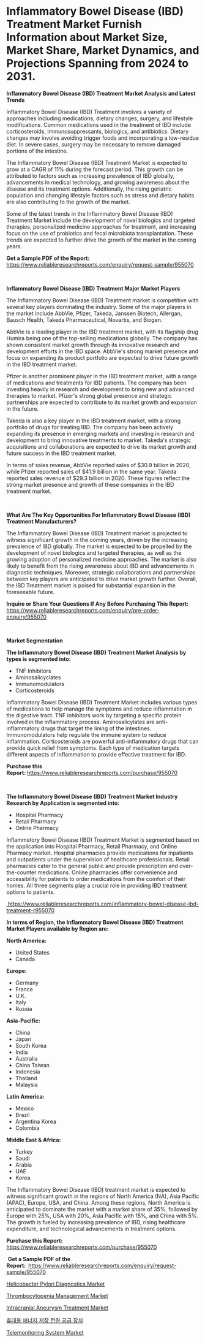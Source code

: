 <p><h1>Inflammatory Bowel Disease (IBD) Treatment Market Furnish Information about Market Size, Market Share, Market Dynamics, and Projections Spanning from 2024 to 2031.</h1></p><p><strong>Inflammatory Bowel Disease (IBD) Treatment Market Analysis and Latest Trends</strong></p>
<p><p>Inflammatory Bowel Disease (IBD) Treatment involves a variety of approaches including medications, dietary changes, surgery, and lifestyle modifications. Common medications used in the treatment of IBD include corticosteroids, immunosuppressants, biologics, and antibiotics. Dietary changes may involve avoiding trigger foods and incorporating a low-residue diet. In severe cases, surgery may be necessary to remove damaged portions of the intestine.</p><p>The Inflammatory Bowel Disease (IBD) Treatment Market is expected to grow at a CAGR of 11% during the forecast period. This growth can be attributed to factors such as increasing prevalence of IBD globally, advancements in medical technology, and growing awareness about the disease and its treatment options. Additionally, the rising geriatric population and changing lifestyle factors such as stress and dietary habits are also contributing to the growth of the market.</p><p>Some of the latest trends in the Inflammatory Bowel Disease (IBD) Treatment Market include the development of novel biologics and targeted therapies, personalized medicine approaches for treatment, and increasing focus on the use of probiotics and fecal microbiota transplantation. These trends are expected to further drive the growth of the market in the coming years.</p></p>
<p><strong>Get a Sample PDF of the Report:&nbsp;</strong> <a href="https://www.reliableresearchreports.com/enquiry/request-sample/955070">https://www.reliableresearchreports.com/enquiry/request-sample/955070</a></p>
<p>&nbsp;</p>
<p><strong>Inflammatory Bowel Disease (IBD) Treatment Major Market Players</strong></p>
<p><p>The Inflammatory Bowel Disease (IBD) Treatment market is competitive with several key players dominating the industry. Some of the major players in the market include AbbVie, Pfizer, Takeda, Janssen Biotech, Allergan, Bausch Health, Takeda Pharmaceutical, Novartis, and Biogen.</p><p>AbbVie is a leading player in the IBD treatment market, with its flagship drug Humira being one of the top-selling medications globally. The company has shown consistent market growth through its innovative research and development efforts in the IBD space. AbbVie's strong market presence and focus on expanding its product portfolio are expected to drive future growth in the IBD treatment market.</p><p>Pfizer is another prominent player in the IBD treatment market, with a range of medications and treatments for IBD patients. The company has been investing heavily in research and development to bring new and advanced therapies to market. Pfizer's strong global presence and strategic partnerships are expected to contribute to its market growth and expansion in the future.</p><p>Takeda is also a key player in the IBD treatment market, with a strong portfolio of drugs for treating IBD. The company has been actively expanding its presence in emerging markets and investing in research and development to bring innovative treatments to market. Takeda's strategic acquisitions and collaborations are expected to drive its market growth and future success in the IBD treatment market.</p><p>In terms of sales revenue, AbbVie reported sales of $30.9 billion in 2020, while Pfizer reported sales of $41.9 billion in the same year. Takeda reported sales revenue of $29.3 billion in 2020. These figures reflect the strong market presence and growth of these companies in the IBD treatment market.</p></p>
<p>&nbsp;</p>
<p><strong>What Are The Key Opportunities For Inflammatory Bowel Disease (IBD) Treatment Manufacturers?</strong></p>
<p><p>The Inflammatory Bowel Disease (IBD) Treatment market is projected to witness significant growth in the coming years, driven by the increasing prevalence of IBD globally. The market is expected to be propelled by the development of novel biologics and targeted therapies, as well as the growing adoption of personalized medicine approaches. The market is also likely to benefit from the rising awareness about IBD and advancements in diagnostic techniques. Moreover, strategic collaborations and partnerships between key players are anticipated to drive market growth further. Overall, the IBD Treatment market is poised for substantial expansion in the foreseeable future.</p></p>
<p><strong>Inquire or Share Your Questions If Any Before Purchasing This Report:</strong> <a href="https://www.reliableresearchreports.com/enquiry/pre-order-enquiry/955070">https://www.reliableresearchreports.com/enquiry/pre-order-enquiry/955070</a></p>
<p>&nbsp;</p>
<p><strong>Market Segmentation</strong></p>
<p><strong>The Inflammatory Bowel Disease (IBD) Treatment Market Analysis by types is segmented into:</strong></p>
<p><ul><li>TNF Inhibitors</li><li>Aminosalicyclates</li><li>Immunomodulators</li><li>Corticosteroids</li></ul></p>
<p><p>Inflammatory Bowel Disease (IBD) Treatment Market includes various types of medications to help manage the symptoms and reduce inflammation in the digestive tract. TNF inhibitors work by targeting a specific protein involved in the inflammatory process. Aminosalicylates are anti-inflammatory drugs that target the lining of the intestines. Immunomodulators help regulate the immune system to reduce inflammation. Corticosteroids are powerful anti-inflammatory drugs that can provide quick relief from symptoms. Each type of medication targets different aspects of inflammation to provide effective treatment for IBD.</p></p>
<p><strong>Purchase this Report:&nbsp;</strong><a href="https://www.reliableresearchreports.com/purchase/955070">https://www.reliableresearchreports.com/purchase/955070</a></p>
<p>&nbsp;</p>
<p><strong>The Inflammatory Bowel Disease (IBD) Treatment Market Industry Research by Application is segmented into:</strong></p>
<p><ul><li>Hospital Pharmacy</li><li>Retail Pharmacy</li><li>Online Pharmacy</li></ul></p>
<p><p>Inflammatory Bowel Disease (IBD) Treatment Market is segmented based on the application into Hospital Pharmacy, Retail Pharmacy, and Online Pharmacy market. Hospital pharmacies provide medications for inpatients and outpatients under the supervision of healthcare professionals. Retail pharmacies cater to the general public and provide prescription and over-the-counter medications. Online pharmacies offer convenience and accessibility for patients to order medications from the comfort of their homes. All three segments play a crucial role in providing IBD treatment options to patients.</p></p>
<p><a href="https://www.reliableresearchreports.com/inflammatory-bowel-disease-ibd-treatment-r955070">&nbsp;https://www.reliableresearchreports.com/inflammatory-bowel-disease-ibd-treatment-r955070</a></p>
<p><strong>In terms of Region, the Inflammatory Bowel Disease (IBD) Treatment Market Players available by Region are:</strong></p>
<p>
    <p> <strong> North America: </strong>
        <ul>
            <li>United States</li>
            <li>Canada</li>
        </ul>
        </p> 
    <p> <strong> Europe: </strong>
        <ul>
            <li>Germany</li>
            <li>France</li>
            <li>U.K.</li>
            <li>Italy</li>
            <li>Russia</li>
        </ul>
        </p> 
    <p> <strong> Asia-Pacific: </strong>
        <ul>
            <li>China</li>
            <li>Japan</li>
            <li>South Korea</li>
            <li>India</li>
            <li>Australia</li>
            <li>China Taiwan</li>
            <li>Indonesia</li>
            <li>Thailand</li>
            <li>Malaysia</li>
        </ul>
        </p> 
    <p> <strong> Latin America: </strong>
        <ul>
            <li>Mexico</li>
            <li>Brazil</li>
            <li>Argentina Korea</li>
            <li>Colombia</li>
        </ul>
        </p> 
    <p> <strong> Middle East & Africa: </strong>
        <ul>
            <li>Turkey</li>
            <li>Saudi</li>
            <li>Arabia</li>
            <li>UAE</li>
            <li>Korea</li>
        </ul>
    </p>
    </p>
<p><p>The Inflammatory Bowel Disease (IBD) treatment market is expected to witness significant growth in the regions of North America (NA), Asia Pacific (APAC), Europe, USA, and China. Among these regions, North America is anticipated to dominate the market with a market share of 35%, followed by Europe with 25%, USA with 20%, Asia Pacific with 15%, and China with 5%. The growth is fueled by increasing prevalence of IBD, rising healthcare expenditure, and technological advancements in treatment options.</p></p>
<p><strong>Purchase this Report: </strong><a href="https://www.reliableresearchreports.com/purchase/955070">https://www.reliableresearchreports.com/purchase/955070</a></p>
<p>&nbsp;<strong>Get a Sample PDF of the Report:&nbsp;&nbsp;</strong><a href="https://www.reliableresearchreports.com/enquiry/request-sample/955070">https://www.reliableresearchreports.com/enquiry/request-sample/955070</a></p>
<p><strong></strong></p>
<p><p><a href="https://github.com/eliyamanson4561/Market-Research-Report-List-1/blob/main/helicobacter-pylori-diagnostics-market.md">Helicobacter Pylori Diagnostics Market</a></p><p><a href="https://github.com/indrystar/Market-Research-Report-List-4/blob/main/thrombocytopenia-management-market.md">Thrombocytopenia Management Market</a></p><p><a href="https://github.com/hannahforsyth9786/Market-Research-Report-List-1/blob/main/intracranial-aneurysm-treatment-market.md">Intracranial Aneurysm Treatment Market</a></p><p><a href="https://github.com/muchswr/Market-Research-Report-List-2/blob/main/548860073728.md">휴대용 에너지 저장 전원 공급 장치</a></p><p><a href="https://github.com/AKSHATREPORTPRIME/Market-Research-Report-List-5/blob/main/telemonitoring-system-market.md">Telemonitoring System Market</a></p></p>